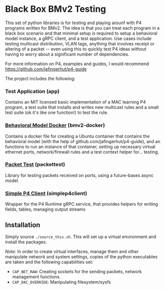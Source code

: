 # Black Box BMv2 Testing

This set of python libraries is for testing and playing arounf with P4 programs
written for BMv2. The idea is that you can treat each program in a black box
scenario and that minimal setup is required to setup a behavioral model 
instance, a gRPC client, and a test application. Use cases include testing 
multicast distribution, VLAN tags, anything that involves receipt or altering of
a packet -- even using this to quickly test P4 ideas without having to worry 
about a significant number of dependencies.

For more information on P4, examples and guides, I would recommend 
https://github.com/jafingerhut/p4-guide

The project includes the following:

### Test Application (app)
Contains an MIT licensed basic implementation of a MAC learning P4 program, a 
test suite that installs and writes new multicast rules and a small test suite
(ok it's like one function!) to test the rule.

### [Behavioral Model Docker](bmv2-docker/README.md) (bmv2-docker)
Contains a docker file for creating a Ubuntu container that contains the 
behavioral model (with the help of github.com/jafingerhut/p4-guide), and an 
functions to run an instance of that container, setting up necessary virtual
ethernet ports, network/firewall rules and a test context helper for... testing.

### [Packet Test](packettest/README.md) (packettest)
Library for testing packets received on ports, using a future-bases async model.

### [Simple P4 Client](simplep4client/README.md) (simplep4client)
Wrapper for the P4 Runtime gRPC service, that provides helpers for writing
fields, tables, managing output streams


## Installation
Simply source `./source_this.sh`. This will set up a virtual environment and
install the packages.

*Note:* In order to create virtual interfaces, manage them and other manipulate
network and system settings, copies of the python executables are taken and the
following capabilities set:
* `CAP_NET_RAW`: Creating sockets for the sending packets, network management
  functions.
* `CAP_DAC_OVERRIDE`: Manipulating filesystem/sysfs

